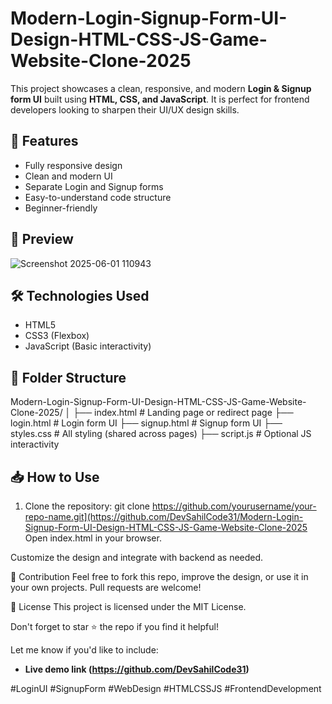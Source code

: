# Modern-Login-Signup-Form-UI-Design-HTML-CSS-JS-Game-Website-Clone-2025

This project showcases a clean, responsive, and modern **Login & Signup form UI** built using **HTML, CSS, and JavaScript**. It is perfect for frontend developers looking to sharpen their UI/UX design skills.

## 🚀 Features

- Fully responsive design
- Clean and modern UI
- Separate Login and Signup forms
- Easy-to-understand code structure
- Beginner-friendly

## 📸 Preview

![Screenshot 2025-06-01 110943](https://github.com/user-attachments/assets/16efe9e7-b62b-4eff-849a-8ab03b35615c)


## 🛠️ Technologies Used

- HTML5
- CSS3 (Flexbox)
- JavaScript (Basic interactivity)

## 📂 Folder Structure

Modern-Login-Signup-Form-UI-Design-HTML-CSS-JS-Game-Website-Clone-2025/
│
├── index.html           # Landing page or redirect page
├── login.html           # Login form UI
├── signup.html          # Signup form UI
├── styles.css           # All styling (shared across pages)
├── script.js            # Optional JS interactivity


## 📥 How to Use

1. Clone the repository:
   git clone https://github.com/yourusername/your-repo-name.git](https://github.com/DevSahilCode31/Modern-Login-Signup-Form-UI-Design-HTML-CSS-JS-Game-Website-Clone-2025
Open index.html in your browser.

Customize the design and integrate with backend as needed.

🙌 Contribution
Feel free to fork this repo, improve the design, or use it in your own projects. Pull requests are welcome!

📄 License
This project is licensed under the MIT License.

Don't forget to star ⭐ the repo if you find it helpful!

Let me know if you'd like to include:
- **Live demo link (https://github.com/DevSahilCode31)**
  
#LoginUI #SignupForm #WebDesign #HTMLCSSJS #FrontendDevelopment
